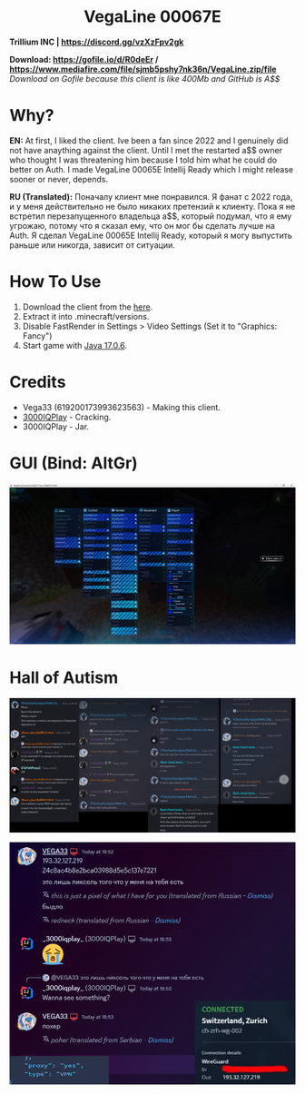 <h1 align="center">VegaLine 00067E</h1>

**Trillium INC | https://discord.gg/vzXzFpv2gk**

**Download: https://gofile.io/d/R0deEr / https://www.mediafire.com/file/sjmb5pshy7nk36n/VegaLine.zip/file** <br/>
*Download on Gofile because this client is like 400Mb and GitHub is A$$*

# Why?
**EN:** At first, I liked the client. Ive been a fan since 2022 and I genuinely did not have anaything against the client. Until I met the restarted a$$ owner who thought I was threatening him because I told him what he could do better on Auth. I made VegaLine 00065E Intellij Ready which I might release sooner or never, depends.

**RU (Translated):** Поначалу клиент мне понравился. Я фанат с 2022 года, и у меня действительно не было никаких претензий к клиенту. Пока я не встретил перезапущенного владельца a$$, который подумал, что я ему угрожаю, потому что я сказал ему, что он мог бы сделать лучше на Auth. Я сделал VegaLine 00065E Intellij Ready, который я могу выпустить раньше или никогда, зависит от ситуации.

[1]: https://github.com/3000IQPlay

# How To Use

1. Download the client from the [here](https://www.mediafire.com/file/sjmb5pshy7nk36n/VegaLine.zip/file).
2. Extract it into .minecraft/versions.
3. Disable FastRender in Settings > Video Settings (Set it to "Graphics: Fancy")
4. Start game with [Java 17.0.6](https://download.oracle.com/java/17/archive/jdk-17.0.6_windows-x64_bin.exe).

# Credits
- Vega33 (619200173993623563) - Making this client.
- [3000IQPlay][1] - Cracking.
- 3000IQPlay - Jar.

# GUI (Bind: AltGr)

![image](https://github.com/WalmartSolutions/VegaLine-00067E/blob/main/Assets/GUI.png?raw=true)

# Hall of Autism

![image](https://github.com/WalmartSolutions/VegaLine-00067E/blob/main/Assets/AutismCompilation.png?raw=true)

![image](https://github.com/WalmartSolutions/VegaLine-00067E/blob/main/Assets/VPN-Leak.png?raw=true)
